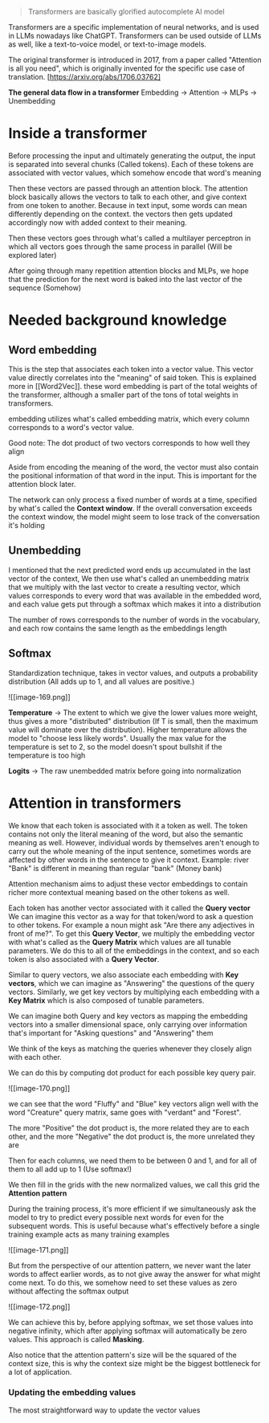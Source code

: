 > Transformers are basically glorified autocomplete AI model

Transformers are a specific implementation of neural networks, and is used in LLMs nowadays like ChatGPT.
Transformers can be used outside of LLMs as well, like a text-to-voice model, or text-to-image models.

The original transformer is introduced in 2017, from a paper called "Attention is all you need", which is originally invented for the specific use case of translation.
[https://arxiv.org/abs/1706.03762]

**The general data flow in a transformer**
Embedding -> Attention -> MLPs -> Unembedding

# Inside a transformer

Before processing the input and ultimately generating the output, the input is separated into several chunks (Called tokens).
Each of these tokens are associated with vector values, which somehow encode that word's meaning

Then these vectors are passed through an attention block. The attention block basically allows the vectors to talk to each other, and give context from one token to another. Because in text input, some words can mean differently depending on the context. the vectors then gets updated accordingly now with added context to their meaning.

Then these vectors goes through what's called a multilayer perceptron in which all vectors goes through the same process in parallel (Will be explored later)

After going through many repetition attention blocks and MLPs, we hope that the prediction for the next word is baked into the last vector of the sequence (Somehow)

# Needed background knowledge

## Word embedding

This is the step that associates each token into a vector value. This vector value directly correlates into the "meaning" of said token. This is explained more in [[Word2Vec]].
these word embedding is part of the total weights of the transformer, although a smaller part of the tons of total weights in transformers.

embedding utilizes what's called embedding matrix, which every column corresponds to a word's vector value.

Good note:
The dot product of two vectors corresponds to how well they align

Aside from encoding the meaning of the word, the vector must also contain the positional information of that word in the input. This is important for the attention block later.

The network can only process a fixed number of words at a time, specified by what's called the **Context window**. If the overall conversation exceeds the context window, the model might seem to lose track of the conversation it's holding

## Unembedding

I mentioned that the next predicted word ends up accumulated in the last vector of the context, We then use what's called an unembedding matrix that we multiply with the last vector to create a resulting vector, which values corresponds to every word that was available in the embedded word, and each value gets put through a softmax which makes it into a distribution 

The number of rows corresponds to the number of words in the vocabulary, and each row contains the same length as the embeddings length


## Softmax

Standardization technique, takes in vector values, and outputs a probability distribution (All adds up to 1, and all values are positive.)

![[image-169.png]]


**Temperature** -> The extent to which we give the lower values more weight, thus gives a more "distributed" distribution (If T is small, then the maximum value will dominate over the distribution). Higher temperature allows the model to "choose less likely words". Usually the max value for the temperature is set to 2, so the model doesn't spout bullshit if the temperature is too high

**Logits** -> The raw unembedded matrix before going into normalization


# Attention in transformers

We know that each token is associated with it a token as well. The token contains not only the literal meaning of the word, but also the semantic meaning as well. However, individual words by themselves aren't enough to carry out the whole meaning of the input sentence, sometimes words are affected by other words in the sentence to give it context.
Example: river "Bank" is different in meaning than regular "bank" (Money bank)

Attention mechanism aims to adjust these vector embeddings to contain richer more contextual meaning based on the other tokens as well.

Each token has another vector associated with it called the **Query vector** We can imagine this vector as a way for that token/word to ask a question to other tokens. For example a noun might ask "Are there any adjectives in front of me?".
To get this **Query Vector**, we multiply the embedding vector with what's called as the **Query Matrix** which values are all tunable parameters. 
We do this to all of the embeddings in the context, and so each token is also associated with a **Query Vector**.

Similar to query vectors, we also associate each embedding with **Key vectors**, which we can imagine as "Answering" the questions of the query vectors. Similarly, we get key vectors by multiplying each embedding with a **Key Matrix** which is also composed of tunable parameters.

We can imagine both Query and key vectors as mapping the embedding vectors into a smaller dimensional space, only carrying over information that's important for "Asking questions" and "Answering" them

We think of the keys as matching the queries whenever they closely align with each other.

We can do this by computing dot product for each possible key query pair.


![[image-170.png]]


we can see that the word "Fluffy" and "Blue" key vectors align well with the word "Creature" query matrix, same goes with "verdant" and "Forest".

The more "Positive" the dot product is, the more related they are to each other, and the more "Negative" the dot product is, the more unrelated they are

Then for each columns, we need them to be between 0 and 1, and for all of them to all add up to 1 (Use softmax!)

We then fill in the grids with the new normalized values, we call this grid the **Attention pattern**

During the training process, it's more efficient if we simultaneously ask the model to try to predict every possible next words for even for the subsequent words. This is useful because what's effectively before a single training example acts as many training examples

![[image-171.png]]

But from the perspective of our attention pattern, we never want the later words to affect earlier words, as to not give away the answer for what might come next. To do this, we somehow need to set these values as zero without affecting the softmax output

![[image-172.png]]

We can achieve this by, before applying softmax, we set those values into negative infinity, which after applying softmax will automatically be zero values. This approach is called **Masking**.

Also notice that the attention pattern's size will be the squared of the context size, this is why the context size might be the biggest bottleneck for a lot of application.

### Updating the embedding values

The most straightforward way to update the vector values 